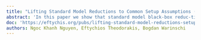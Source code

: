 ```yaml
---
title: "Lifting Standard Model Reductions to Common Setup Assumptions (PKC 2022)"
abstract: 'In this paper we show that standard model black-box reduc-tions naturally lift to various setup assumptions, such as random oracle(ROM)  or  ideal  cipher  model.  Concretely,  we  prove  that  a  black-boxreduction from a security notion P to security notion Q in the standard model can be turned into a non-programmable black-box reduction fromPOtoQOin a model with a the setup assumption O, where P_O and Q_O are the natural extensions of P and Q to a model with setup assumption O. Our results rely on a generalization of the recent framework by Hofheinz and  Nguyen (PKC  2019) to  support  primitives  which  make  use  of  atrusted setup. Our framework encompasses standard idealized settings like the random oracle and the ideal cipher model. At the core of ourmain result lie novel properties of negligible functions that can be ofindependent interest.'
doc: 'https://eftychis.org/pubs/lifting-standard-model-reductions-setup-assumptions.pdf'
authors: Ngoc Khanh Nguyen, Eftychios Theodorakis, Bogdan Warinschi
---
```

